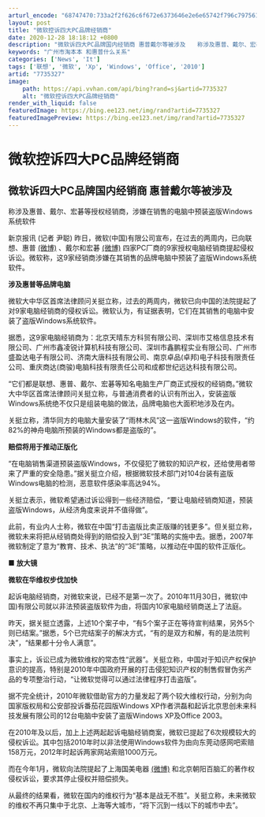 ```yaml
---
arturl_encode: "68747470:733a2f2f626c6f672e6373646e2e6e65742f796c7975616e6c:752f61727469636c652f64657461696c732f37373335333237"
layout: post
title: "微软控诉四大PC品牌经销商"
date: 2020-12-28 18:18:12 +0800
description: "微软诉四大PC品牌国内经销商 惠普戴尔等被涉及　　称涉及惠普、戴尔、宏碁等授权经销商，涉嫌在销售的电"
keywords: "广州市淘本本 和惠普什么关系"
categories: ['News', 'It']
tags: ['联想', '微软', 'Xp', 'Windows', 'Office', '2010']
artid: "7735327"
image:
    path: https://api.vvhan.com/api/bing?rand=sj&artid=7735327
    alt: "微软控诉四大PC品牌经销商"
render_with_liquid: false
featuredImage: https://bing.ee123.net/img/rand?artid=7735327
featuredImagePreview: https://bing.ee123.net/img/rand?artid=7735327
---
```


# 微软控诉四大PC品牌经销商

## 微软诉四大PC品牌国内经销商 惠普戴尔等被涉及



称涉及惠普、戴尔、宏碁等授权经销商，涉嫌在销售的电脑中预装盗版Windows系统软件

新京报讯 (记者 尹聪) 昨日，微软(中国)有限公司宣布，在过去的两周内，已向联想、惠普
[(微博)](http://weibo.com/hpchina?zw=tech)
、戴尔和宏碁
[(微博)](http://weibo.com/acergroup?zw=tech)
四家PC厂商的9家授权电脑经销商提起侵权诉讼。微软称，这9家经销商涉嫌在其销售的品牌电脑中预装了盗版Windows系统软件。

**涉及惠普等品牌电脑**

微软大中华区首席法律顾问关挺立称，过去的两周内，微软已向中国的法院提起了对9家电脑经销商的侵权诉讼。微软认为，有证据表明，它们在其销售的电脑中安装了盗版Windows系统软件。

据悉，这9家电脑经销商为：北京天晴东方科贸有限公司、深圳市艾格信息技术有限公司、广州市鑫凌锐计算机科技有限公司、深圳市鑫鹏程实业有限公司、广州市盛盈达电子有限公司、济南大唐科技有限公司、南京卓品(卓邦)电子科技有限责任公司、重庆商达(商骏)电脑科技有限责任公司和成都世纪远达科技有限公司。

“它们都是联想、惠普、戴尔、宏碁等知名电脑生产厂商正式授权的经销商。”微软大中华区首席法律顾问关挺立称，与普通消费者的认识有所出入，安装盗版Windows系统绝不仅只是组装电脑的做法，品牌电脑也大面积地涉及在内。

关挺立称，清华同方的电脑大量安装了“雨林木风”这一盗版Windows的软件，“约82%的神舟电脑所预装的Windows都是盗版的”。

**赔偿将用于推动正版化**

“在电脑销售渠道预装盗版Windows，不仅侵犯了微软的知识产权，还给使用者带来了严重的安全隐患。”据关挺立介绍，根据微软技术部门对104台装有盗版Windows电脑的检测，恶意软件感染率高达94%。

关挺立表示，微软希望通过诉讼得到一些经济赔偿，“要让电脑经销商知道，预装盗版Windows，从经济角度来说并不值得做”。

此前，有业内人士称，微软在中国“打击盗版比卖正版赚的钱更多”。但关挺立称，微软未来将把从经销商处得到的赔偿投入到“3E”策略的实施中去。据悉，2007年微软制定了意为“教育、技术、执法”的“3E”策略，以推动在中国的软件正版化。

■
**放大镜**

**微软在华维权步伐加快**

起诉电脑经销商，对微软来说，已经不是第一次了。2010年11月30日，微软(中国)有限公司就以非法预装盗版软件为由，将国内10家电脑经销商送上了法庭。

昨天，据关挺立透露，上述10个案子中，“有5个案子正在等待宣判结果，另外5个则已结案。”据悉，5个已完结案子的解决方式，“有的是双方和解，有的是法院判决”，“结果都十分令人满意”。

事实上，诉讼已成为微软维权的常态性“武器”。关挺立称，中国对于知识产权保护意识的提高，特别是2010年中国政府开展的打击侵犯知识产权的制售假冒伪劣产品的专项整治行动，“让微软觉得可以通过法律程序打击盗版”。

据不完全统计，2010年微软借助官方的力量发起了两个较大维权行动，分别为向国家版权局和公安部投诉番茄花园版Windows XP作者洪磊和起诉北京思创未来科技发展有限公司的12台电脑中安装了盗版Windows XP及Office 2003。

在2010年及以后，加上上述两起起诉电脑经销商案，微软已提起了6次规模较大的侵权诉讼。其中包括2010年时以非法使用Windows软件为由向东莞动感网吧索赔158万元，2012年时起诉两家网站索赔1000万元。

而在今年1月，微软向法院提起了上海国美电器
[(微博)](http://weibo.com/gome1987?zw=tech)
和北京朝阳百脑汇的著作权侵权诉讼，要求其停止侵权并赔偿损失。

从最终的结果看，微软在国内的维权行为“基本是战无不胜”。关挺立称，未来微软的维权不再只集中于北京、上海等大城市，“将下沉到一线以下的城市中去”。